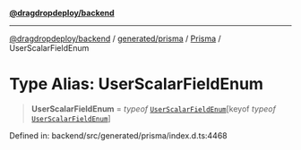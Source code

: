 [**@dragdropdeploy/backend**](../../../../../README.md)

***

[@dragdropdeploy/backend](../../../../../README.md) / [generated/prisma](../../../README.md) / [Prisma](../README.md) / UserScalarFieldEnum

# Type Alias: UserScalarFieldEnum

> **UserScalarFieldEnum** = *typeof* [`UserScalarFieldEnum`](../variables/UserScalarFieldEnum.md)\[keyof *typeof* [`UserScalarFieldEnum`](../variables/UserScalarFieldEnum.md)\]

Defined in: backend/src/generated/prisma/index.d.ts:4468
